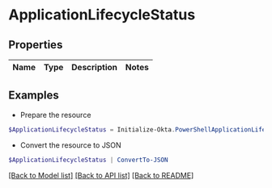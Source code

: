 # ApplicationLifecycleStatus
## Properties

Name | Type | Description | Notes
------------ | ------------- | ------------- | -------------

## Examples

- Prepare the resource
```powershell
$ApplicationLifecycleStatus = Initialize-Okta.PowerShellApplicationLifecycleStatus 
```

- Convert the resource to JSON
```powershell
$ApplicationLifecycleStatus | ConvertTo-JSON
```

[[Back to Model list]](../README.md#documentation-for-models) [[Back to API list]](../README.md#documentation-for-api-endpoints) [[Back to README]](../README.md)

